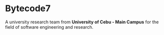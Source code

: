 # Bytecode7

A university research team from **University of Cebu - Main Campus** for the field of software engineering and research.


